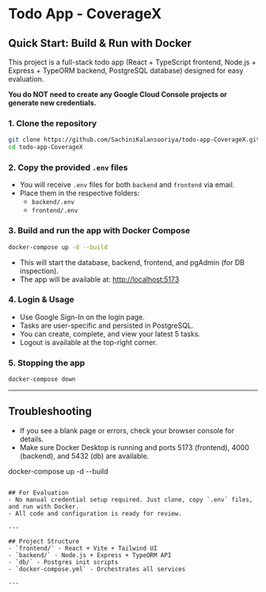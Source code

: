 # Todo App - CoverageX

## Quick Start: Build & Run with Docker

This project is a full-stack todo app (React + TypeScript frontend, Node.js + Express + TypeORM backend, PostgreSQL database) designed for easy evaluation.

**You do NOT need to create any Google Cloud Console projects or generate new credentials.**

### 1. Clone the repository
```sh
git clone https://github.com/SachiniKalansooriya/todo-app-CoverageX.git
cd todo-app-CoverageX
```

### 2. Copy the provided `.env` files
- You will receive `.env` files for both `backend` and `frontend` via email.
- Place them in the respective folders:
	- `backend/.env`
	- `frontend/.env`

### 3. Build and run the app with Docker Compose
```sh
docker-compose up -d --build
```
- This will start the database, backend, frontend, and pgAdmin (for DB inspection).
- The app will be available at: [http://localhost:5173](http://localhost:5173)

### 4. Login & Usage
- Use Google Sign-In on the login page.
- Tasks are user-specific and persisted in PostgreSQL.
- You can create, complete, and view your latest 5 tasks.
- Logout is available at the top-right corner.

### 5. Stopping the app
```sh
docker-compose down
```

---

## Troubleshooting
- If you see a blank page or errors, check your browser console for details.
- Make sure Docker Desktop is running and ports 5173 (frontend), 4000 (backend), and 5432 (db) are available.

docker-compose up -d --build
```

## For Evaluation
- No manual credential setup required. Just clone, copy `.env` files, and run with Docker.
- All code and configuration is ready for review.

---

## Project Structure
- `frontend/` - React + Vite + Tailwind UI
- `backend/` - Node.js + Express + TypeORM API
- `db/` - Postgres init scripts
- `docker-compose.yml` - Orchestrates all services

---

